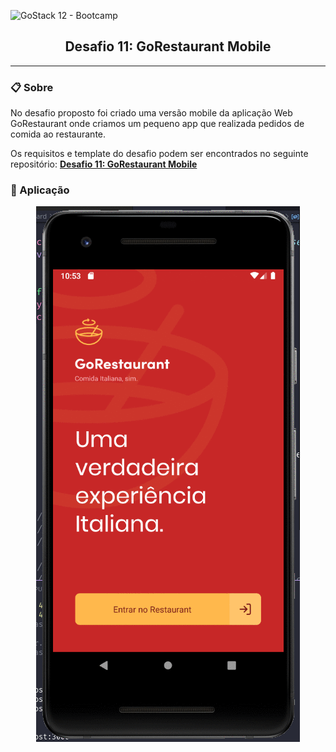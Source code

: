 ![GoStack 12 - Bootcamp](https://camo.githubusercontent.com/0a35fb0a0add717a1556200218530580cca84bfd7a0e8c3f5c28fc72e02cd3fb/68747470733a2f2f73746f726167652e676f6f676c65617069732e636f6d2f676f6c64656e2d77696e642f626f6f7463616d702d676f737461636b2f6865616465722d6465736166696f732d6e65772e706e67)
<h2 align="center"> Desafio 11: GoRestaurant Mobile  </h2>


-----


### :clipboard: Sobre
No desafio proposto foi criado uma versão mobile da aplicação Web GoRestaurant onde criamos um pequeno app que realizada pedidos de comida ao restaurante.

Os requisitos e template do desafio podem ser encontrados no seguinte repositório: **[Desafio 11: GoRestaurant Mobile](https://github.com/rocketseat-education/bootcamp-gostack-desafios/tree/master/desafio-react-native-delivery)**

### :checkered_flag: Aplicação
<p align="center">
  <img alt="Go Restaurant Mobile" src="https://github.com/henriqueritter/gostack-desafio-react-native-delivery/blob/master/go-restaurant.gif" />
</p>
